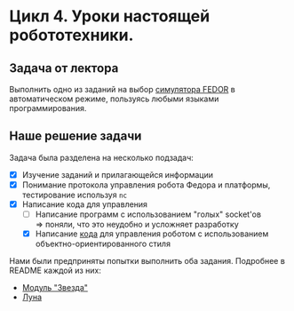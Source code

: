 # Цикл 4. Уроки настоящей робототехники.
## Задача от лектора
Выполнить одно из заданий на выбор [симулятора FEDOR](https://drive.google.com/drive/folders/1yJhBI4DLXErQWVnG6WL2cxWEVpoEfbz2) в автоматическом режиме, пользуясь любыми языками программирования.

## Наше решение задачи
Задача была разделена на несколько подзадач:
- [x] Изучение заданий и прилагающейся информации
- [x] Понимание протокола управления робота Федора и платформы, тестирование используя `nc`
- [x] Написание кода для управления
  - [ ] Написание программ с использованием "голых" socket'ов  
        => поняли, что это неудобно и усложняет разработку
  - [x] Написание [кода](/helpers/robot.py) для управления роботом с использованием объектно-ориентированного стиля

Нами были предприняты попытки выполнить оба задания. Подробнее в README каждой из них:
- [Модуль "Звезда"](/star)
- [Луна](/moon)
